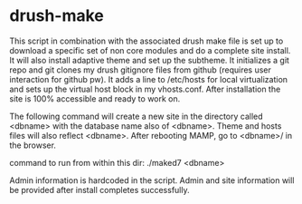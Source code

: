 drush-make
==========

This script in combination with the associated drush make file is set up to download a specific set of non core modules and do a complete site install. It will also install adaptive theme and set up the subtheme. It initializes a git repo and git clones my drush gitignore files from github (requires user interaction for github pw). It adds a line to /etc/hosts for local virtualization and sets up the virtual host block in my vhosts.conf. After installation the site is 100% accessible and ready to work on.

The following command will create a new site in the directory called &lt;dbname&gt; with the database name also of &lt;dbname&gt;. Theme and hosts files will also reflect &lt;dbname&gt;. After rebooting MAMP, go to &lt;dbname&gt;/ in the browser.

command to run from within this dir:
./maked7 &lt;dbname&gt;

Admin information is hardcoded in the script. Admin and site information will be provided after install completes successfully.
